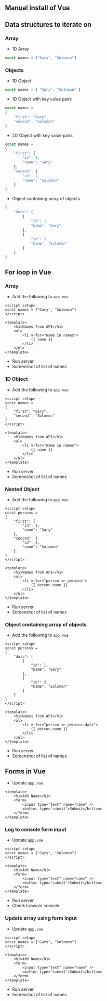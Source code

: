 ## Manual install of Vue

## Data structures to iterate on

### Array

- 1D Array
```js
const names = ["Gary", "Solomon"]
```

### Objects

- 1D Object
```js
const names = { "Gary", "Solomon" }
```

- 1D Object with key value pairs
```js
const names = 
{ 
    "first": "Gary", 
    "second": "Solomon" 
}
```

- 2D Object with key value pairs
```js
const names =
{
    "first": {
        "id": 1,
        "name": "Gary"
    },
    "second": {
        "id": 2,
        "name": "Solomon"
    }
}
```

- Object containing array of objects
```js
{
    "data": [
        {
            "id": 1,
            "name": "Gary"
        },
        {
            "id": 2,
            "name": "Solomon"
        }
    ]
}
```

## For loop in Vue

### Array

- Add the following to `app.vue`
```vue
<script setup>
const names = ["Gary", "Solomon"]
</script>

<template>
    <h1>Names from API</h1>
    <ul>
        <li v-for="name in names">
            {{ name }}
        </li>
    </ul>
</template>
```
- Run server
- Screenshot of list of names

### 1D Object

- Add the following to `app.vue`
```vue
<script setup>
const names = 
{ 
    "first": "Gary", 
    "second": "Solomon" 
}
</script>

<template>
    <h1>Names from API</h1>
    <ul>
        <li v-for="name in names">
            {{ name }}
        </li>
    </ul>
</template>
```
- Run server
- Screenshot of list of names

### Nested Object

- Add the following to `app.vue`
```vue
<script setup>
const persons =
{
    "first": {
        "id": 1,
        "name": "Gary"
    },
    "second": {
        "id": 2,
        "name": "Solomon"
    }
}
</script>

<template>
    <h1>Names from API</h1>
    <ul>
        <li v-for="person in persons">
            {{ person.name }}
        </li>
    </ul>
</template>
```
- Run server
- Screenshot of list of names

### Object containing array of objects

- Add the following to `app.vue`
```vue
<script setup>
const persons =
{
    "data": [
        {
            "id": 1,
            "name": "Gary"
        },
        {
            "id": 2,
            "name": "Solomon"
        }
    ]
}
</script>

<template>
    <h1>Names from API</h1>
    <ul>
        <li v-for="person in persons.data">
            {{ person.name }}
        </li>
    </ul>
</template>
```
- Run server
- Screenshot of list of names

## Forms in Vue

- Update `app.vue`
```vue
<template>
    <h1>Add Name</h1>
    <form>
        <input type="text" name="name" />
        <button type="submit">Submit</button>
    </form>
</template>
```

### Log to console form input
- Update `app.vue`
```vue
<script setup>
const names = ["Gary", "Solomon"]
</script>

<template>
    <h1>Add Name</h1>
    <form>
        <input type="text" name="name" />
        <button type="submit">Submit</button>
    </form>
</template>
```
- Run server
- Check browser console

### Update array using form input

- Update `app.vue`
```vue
<script setup>
const names = ["Gary", "Solomon"]
</script>

<template>
    <h1>Add Name</h1>
    <form>
        <input type="text" name="name" />
        <button type="submit">Submit</button>
    </form>
</template>
```
- Run server
- Screenshot of list of names


